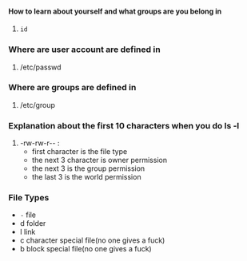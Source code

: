 #### How to learn about yourself and what groups are you belong in 
1) `id`

### Where are user account are defined in 
1) /etc/passwd

### Where are groups are defined in 
1) /etc/group

### Explanation about the first 10 characters when you do ls -l
1) -rw-rw-r-- : 
	- first character is the file type
	- the next 3 character is owner permission
	- the next 3 is the group permission
	- the last 3 is the world permission

### File Types
- `-` file
- d folder
- l link
- c character special file(no one gives a fuck)
- b block special file(no one gives a fuck)



